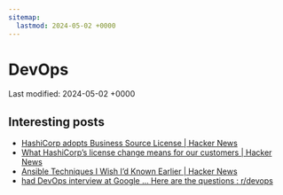 ```yaml
---
sitemap:
  lastmod: 2024-05-02 +0000
---
```


# DevOps

Last modified: 2024-05-02 +0000

## Interesting posts

- [HashiCorp adopts Business Source License \| Hacker News](https://news.ycombinator.com/item?id=37081306)
- [What HashiCorp’s license change means for our customers \| Hacker News](https://news.ycombinator.com/item?id=37088548)
- [Ansible Techniques I Wish I’d Known Earlier \| Hacker News](https://news.ycombinator.com/item?id=28327694)
- [had DevOps interview at Google ... Here are the questions : r/devops](https://www.reddit.com/r/devops/comments/1c00ec8/had_devops_interview_at_google_here_are_the/)
